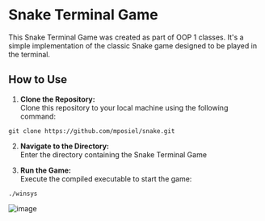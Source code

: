 # Snake Terminal Game

This Snake Terminal Game was created as part of OOP 1 classes. It's a simple implementation of the classic Snake game designed to be played in the terminal.

## How to Use

1. **Clone the Repository:**  
   Clone this repository to your local machine using the following command:
   
`git clone https://github.com/mposiel/snake.git`

2. **Navigate to the Directory:**  
Enter the directory containing the Snake Terminal Game

3. **Run the Game:**  
Execute the compiled executable to start the game:

`./winsys`


![image](https://github.com/mposiel/snake/assets/114227935/93358667-2c64-4760-bdc6-d161f5fc6404)
